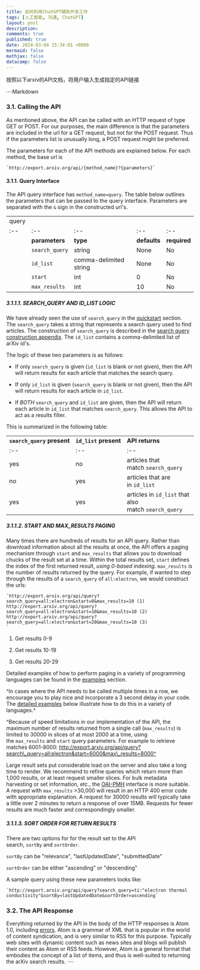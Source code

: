 ```yaml
---
title: 如何利用ChatGPT辅助开发工作
tags: [人工智能, 沟通, ChatGPT]
layout: post
description:
comments: true
published: true
date: 2024-03-04 15:34:01 +0800
mermaid: false
mathjax: false
datacamp: false
---
```


按照以下arxiv的API文档，将用户输入生成指定的API链接

····Markdown

### 3.1. Calling the API

As mentioned above, the API can be called with an HTTP request of type GET or POST. For our purposes, the main difference is that the parameters are included in the url for a GET request, but not for the POST request. Thus if the parameters list is unusually long, a POST request might be preferred.

The parameters for each of the API methods are explained below. For each method, the base url is

```API
`http://export.arxiv.org/api/{method_name}?{parameters}`
```

#### 3.1.1. Query Interface

The API query interface has `method_name=query`. The table below outlines the parameters that can be passed to the query interface. Parameters are separated with the `&` sign in the constructed url's.

|       |                |                        |              |              |
| :---- | :------------- | :--------------------- | :----------- | :----------- |
| query |                |                        |              |              |
| :--   | :--            | :--                    | :--          | :--          |
|       | **parameters** | **type**               | **defaults** | **required** |
|       | `search_query` | string                 | None         | No           |
|       | `id_list`      | comma-delimited string | None         | No           |
|       | `start`        | int                    | 0            | No           |
|       | `max_results`  | int                    | 10           | No           |

##### 3.1.1.1. SEARCH_QUERY AND ID_LIST LOGIC

We have already seen the use of `search_query` in the [quickstart](https://info.arxiv.org/help/api/user-manual.html#Quickstart) section. The `search_query` takes a string that represents a search query used to find articles. The construction of `search_query` is described in the [search query construction appendix](https://info.arxiv.org/help/api/user-manual.html#query_details). The `id_list` contains a comma-delimited list of arXiv id's.

The logic of these two parameters is as follows:

- If only `search_query` is given (`id_list` is blank or not given), then the API will return results for each article that matches the search query.

- If only `id_list` is given (`search_query` is blank or not given), then the API will return results for each article in `id_list`.

- If *BOTH* `search_query` and `id_list` are given, then the API will return each article in `id_list` that matches `search_query`. This allows the API to act as a results filter.

This is summarized in the following table:

|                            |                       |                                                      |
| :------------------------- | :-------------------- | :--------------------------------------------------- |
| **`search_query` present** | **`id_list` present** | **API returns**                                      |
| :--                        | :--                   | :--                                                  |
| yes                        | no                    | articles that match `search_query`                   |
| no                         | yes                   | articles that are in `id_list`                       |
| yes                        | yes                   | articles in `id_list` that also match `search_query` |

##### 3.1.1.2. START AND MAX_RESULTS PAGING

Many times there are hundreds of results for an API query. Rather than download information about all the results at once, the API offers a paging mechanism through `start` and `max_results` that allows you to download chucks of the result set at a time. Within the total results set, `start` defines the index of the first returned result, *using 0-based indexing*. `max_results` is the number of results returned by the query. For example, if wanted to step through the results of a `search_query` of `all:electron`, we would construct the urls:

```API
`http://export.arxiv.org/api/query?search_query=all:electron&start=0&max_results=10 (1)
http://export.arxiv.org/api/query?search_query=all:electron&start=10&max_results=10 (2)
http://export.arxiv.org/api/query?search_query=all:electron&start=20&max_results=10 (3)
`
```

1. Get results 0-9

2. Get results 10-19

3. Get results 20-29

Detailed examples of how to perform paging in a variety of programming languages can be found in the [examples](https://info.arxiv.org/help/api/user-manual.html#detailed_examples) section.

^In cases where the API needs to be called multiple times in a row, we encourage you to play nice and incorporate a 3 second delay in your code. The [detailed examples](https://info.arxiv.org/help/api/user-manual.html#detailed_examples) below illustrate how to do this in a variety of languages.^

^Because of speed limitations in our implementation of the API, the maximum number of results returned from a single call (`max_results`) is limited to 30000 in slices of at most 2000 at a time, using the `max_results` and `start` query parameters. For example to retrieve matches 6001-8000: <http://export.arxiv.org/api/query?search\_query=all:electron&start=6000&max\_results=8000^>

Large result sets put considerable load on the server and also take a long time to render. We recommend to refine queries which return more than 1,000 results, or at least request smaller slices. For bulk metadata harvesting or set information, etc., the [OAI-PMH](https://info.arxiv.org/help/oa/index.html) interface is more suitable. A request with `max_results` \>30,000 will result in an HTTP 400 error code with appropriate explanation. A request for 30000 results will typically take a little over 2 minutes to return a response of over 15MB. Requests for fewer results are much faster and correspondingly smaller.

##### 3.1.1.3. SORT ORDER FOR RETURN RESULTS

There are two options for for the result set to the API search, `sortBy` and `sortOrder`.

`sortBy` can be "relevance", "lastUpdatedDate", "submittedDate"

`sortOrder` can be either "ascending" or "descending"

A sample query using these new parameters looks like:

```API
`http://export.arxiv.org/api/query?search_query=ti:"electron thermal conductivity"&sortBy=lastUpdatedDate&sortOrder=ascending`
```

### 3.2. The API Response

Everything returned by the API in the body of the HTTP responses is Atom 1.0, including [errors](https://info.arxiv.org/help/api/user-manual.html#errors). Atom is a grammar of XML that is popular in the world of content syndication, and is very similar to RSS for this purpose. Typically web sites with dynamic content such as news sites and blogs will publish their content as Atom or RSS feeds. However, Atom is a general format that embodies the concept of a list of items, and thus is well-suited to returning the arXiv search results.
····
